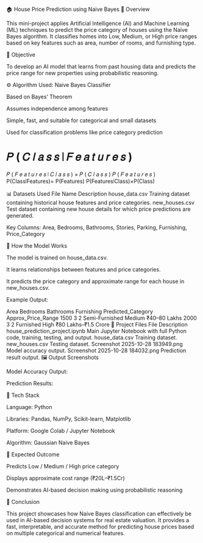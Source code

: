 🏠 House Price Prediction using Naive Bayes
📘 Overview

This mini-project applies Artificial Intelligence (AI) and Machine Learning (ML) techniques to predict the price category of houses using the Naive Bayes algorithm.
It classifies homes into Low, Medium, or High price ranges based on key features such as area, number of rooms, and furnishing type.

🧠 Objective

To develop an AI model that learns from past housing data and predicts the price range for new properties using probabilistic reasoning.

⚙️ Algorithm Used: Naive Bayes Classifier

Based on Bayes’ Theorem

Assumes independence among features

Simple, fast, and suitable for categorical and small datasets

Used for classification problems like price category prediction

𝑃
(
𝐶
𝑙
𝑎
𝑠
𝑠
∣
𝐹
𝑒
𝑎
𝑡
𝑢
𝑟
𝑒
𝑠
)
=
𝑃
(
𝐹
𝑒
𝑎
𝑡
𝑢
𝑟
𝑒
𝑠
∣
𝐶
𝑙
𝑎
𝑠
𝑠
)
×
𝑃
(
𝐶
𝑙
𝑎
𝑠
𝑠
)
𝑃
(
𝐹
𝑒
𝑎
𝑡
𝑢
𝑟
𝑒
𝑠
)
P(Class∣Features)=
P(Features)
P(Features∣Class)×P(Class)
	​

📊 Datasets Used
File Name	Description
house_data.csv	Training dataset containing historical house features and price categories.
new_houses.csv	Test dataset containing new house details for which price predictions are generated.

Key Columns:
Area, Bedrooms, Bathrooms, Stories, Parking, Furnishing, Price_Category

🚀 How the Model Works

The model is trained on house_data.csv.

It learns relationships between features and price categories.

It predicts the price category and approximate range for each house in new_houses.csv.

Example Output:

Area	Bedrooms	Bathrooms	Furnishing	Predicted_Category	Approx_Price_Range
1500	3	2	Semi-Furnished	Medium	₹40–80 Lakhs
2000	3	2	Furnished	High	₹80 Lakhs–₹1.5 Crore
🧩 Project Files
File	Description
house_prediction_project.ipynb	Main Jupyter Notebook with full Python code, training, testing, and output.
house_data.csv	Training dataset.
new_houses.csv	Testing dataset.
Screenshot 2025-10-28 183949.png	Model accuracy output.
Screenshot 2025-10-28 184032.png	Prediction result output.
🖼️ Output Screenshots

Model Accuracy Output:


Prediction Results:


🧰 Tech Stack

Language: Python

Libraries: Pandas, NumPy, Scikit-learn, Matplotlib

Platform: Google Colab / Jupyter Notebook

Algorithm: Gaussian Naive Bayes

🎯 Expected Outcome

Predicts Low / Medium / High price category

Displays approximate cost range (₹20L–₹1.5Cr)

Demonstrates AI-based decision making using probabilistic reasoning

📄 Conclusion

This project showcases how Naive Bayes classification can effectively be used in AI-based decision systems for real estate valuation.
It provides a fast, interpretable, and accurate method for predicting house prices based on multiple categorical and numerical features.

